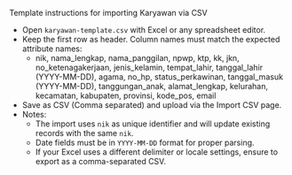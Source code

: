 Template instructions for importing Karyawan via CSV

-   Open `karyawan-template.csv` with Excel or any spreadsheet editor.
-   Keep the first row as header. Column names must match the expected attribute names:
    -   nik, nama_lengkap, nama_panggilan, npwp, ktp, kk, jkn, no_ketenagakerjaan, jenis_kelamin,
        tempat_lahir, tanggal_lahir (YYYY-MM-DD), agama, no_hp, status_perkawinan, tanggal_masuk (YYYY-MM-DD),
        tanggungan_anak, alamat_lengkap, kelurahan, kecamatan, kabupaten, provinsi, kode_pos, email
-   Save as CSV (Comma separated) and upload via the Import CSV page.
-   Notes:
    -   The import uses `nik` as unique identifier and will update existing records with the same `nik`.
    -   Date fields must be in `YYYY-MM-DD` format for proper parsing.
    -   If your Excel uses a different delimiter or locale settings, ensure to export as a comma-separated CSV.
